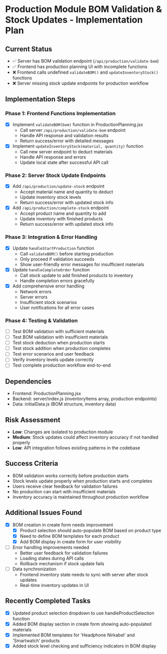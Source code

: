 # Production Module BOM Validation & Stock Updates - Implementation Plan

## Current Status
- ✅ Server has BOM validation endpoint (`/api/production/validate-bom`)
- ✅ Frontend has production planning UI with incomplete functions
- ❌ Frontend calls undefined `validateBOM()` and `updateInventoryStock()` functions
- ❌ Server missing stock update endpoints for production workflow

## Implementation Steps

### Phase 1: Frontend Functions Implementation
- [x] Implement `validateBOM(bom)` function in ProductionPlanning.jsx
  - Call server `/api/production/validate-bom` endpoint
  - Handle API response and validation results
  - Return success/error with detailed messages
- [x] Implement `updateInventoryStock(material, quantity)` function
  - Call new server endpoint to deduct materials
  - Handle API response and errors
  - Update local state after successful API call

### Phase 2: Server Stock Update Endpoints
- [x] Add `/api/production/update-stock` endpoint
  - Accept material name and quantity to deduct
  - Update inventory stock levels
  - Return success/error with updated stock info
- [x] Add `/api/production/complete-stock` endpoint
  - Accept product name and quantity to add
  - Update inventory with finished products
  - Return success/error with updated stock info

### Phase 3: Integration & Error Handling
- [x] Update `handleStartProduction` function
  - Call `validateBOM()` before starting production
  - Only proceed if validation succeeds
  - Show user-friendly error messages for insufficient materials
- [x] Update `handleCompleteOrder` function
  - Call stock update to add finished products to inventory
  - Handle completion errors gracefully
- [x] Add comprehensive error handling
  - Network errors
  - Server errors
  - Insufficient stock scenarios
  - User notifications for all error cases

### Phase 4: Testing & Validation
- [ ] Test BOM validation with sufficient materials
- [ ] Test BOM validation with insufficient materials
- [ ] Test stock deduction when production starts
- [ ] Test stock addition when production completes
- [ ] Test error scenarios and user feedback
- [ ] Verify inventory levels update correctly
- [ ] Test complete production workflow end-to-end

## Dependencies
- Frontend: ProductionPlanning.jsx
- Backend: server/index.js (inventoryItems array, production endpoints)
- Data: initialData.js (BOM structure, inventory data)

## Risk Assessment
- **Low**: Changes are isolated to production module
- **Medium**: Stock updates could affect inventory accuracy if not handled properly
- **Low**: API integration follows existing patterns in the codebase

## Success Criteria
- BOM validation works correctly before production starts
- Stock levels update properly when production starts and completes
- Users receive clear feedback for validation failures
- No production can start with insufficient materials
- Inventory accuracy is maintained throughout production workflow

## Additional Issues Found
- [x] BOM creation in create form needs improvement
  - [x] Product selection should auto-populate BOM based on product type
  - [x] Need to define BOM templates for each product
  - [x] Add BOM display in create form for user visibility
- [ ] Error handling improvements needed
  - Better user feedback for validation failures
  - Loading states during API calls
  - Rollback mechanism if stock update fails
- [ ] Data synchronization
  - Frontend inventory state needs to sync with server after stock updates
  - Real-time inventory updates in UI

## Recently Completed Tasks
- [x] Updated product selection dropdown to use handleProductSelection function
- [x] Added BOM display section in create form showing auto-populated materials
- [x] Implemented BOM templates for 'Headphone Nirkabel' and 'Smartwatch' products
- [x] Added stock level checking and sufficiency indicators in BOM display
